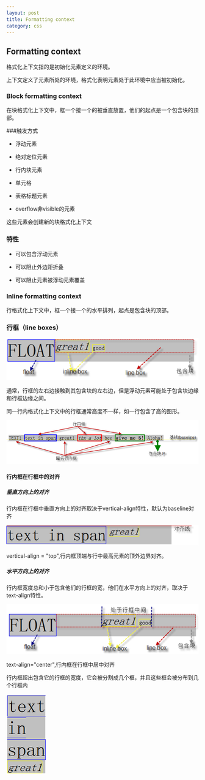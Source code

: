```yaml
---
layout: post
title: Formatting context
category: css
---
```


## Formatting context

格式化上下文指的是初始化元素定义的环境。

上下文定义了元素所处的环境，格式化表明元素处于此环境中应当被初始化。

### Block formatting context

在块格式化上下文中，框一个接一个的被垂直放置，他们的起点是一个包含块的顶部。



###触发方式

* 浮动元素

* 绝对定位元素

* 行内块元素

* 单元格
 
* 表格标题元素

* overflow非visible的元素

这些元素会创建新的块格式化上下文

### 特性

* 可以包含浮动元素

* 可以阻止外边距折叠

* 可以阻止元素被浮动元素覆盖

### Inline formatting context

行格式化上下文中，框一个接一个的水平排列，起点是包含块的顶部。

### 行框（line boxes）

![行框](/images/scope_line_box.png)

通常，行框的左右边接触到其包含块的左右边，但是浮动元素可能处于包含块边缘和行框边缘之间。

同一行内格式化上下文中的行框通常高度不一样，如一行包含了高的图形。

![行框](/images/line_box.png)


#### 行内框在行框中的对齐

##### 垂直方向上的对齐

行内框在行框中垂直方向上的对齐取决于vertical-align特性，默认为baseline对齐

![行内框垂直对齐](/images/line_box_align.png)

vertical-align = "top",行内框顶端与行中最高元素的顶外边界对齐。

##### 水平方向上的对齐

行内框宽度总和小于包含他们的行框的宽，他们在水平方向上的对齐，取决于text-align特性。

![行内框水平对齐](/images/inline_box_horizontal_align.png)

text-align="center",行内框在行框中居中对齐

行内框超出包含它的行框的宽度，它会被分割成几个框，并且这些框会被分布到几个行框内

![行内框宽度超过行框](/images/inline_box_break.png)
